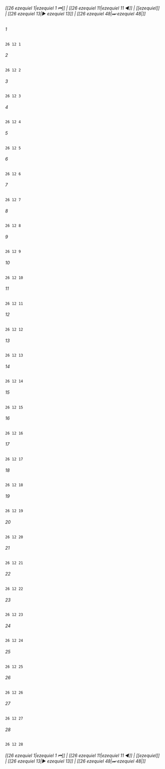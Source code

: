 
###### [[26 ezequiel 1|ezequiel 1 ⏮]] | [[26 ezequiel 11|ezequiel 11 ◀]] | [[ezequiel]] | [[26 ezequiel 13|▶ ezequiel 13]] | [[26 ezequiel 48|⏭ ezequiel 48|]]

###### 1
``` verse
26 12 1 
```
###### 2
``` verse
26 12 2 
```
###### 3
``` verse
26 12 3 
```
###### 4
``` verse
26 12 4 
```
###### 5
``` verse
26 12 5 
```
###### 6
``` verse
26 12 6 
```
###### 7
``` verse
26 12 7 
```
###### 8
``` verse
26 12 8 
```
###### 9
``` verse
26 12 9 
```
###### 10
``` verse
26 12 10 
```
###### 11
``` verse
26 12 11 
```
###### 12
``` verse
26 12 12 
```
###### 13
``` verse
26 12 13 
```
###### 14
``` verse
26 12 14 
```
###### 15
``` verse
26 12 15 
```
###### 16
``` verse
26 12 16 
```
###### 17
``` verse
26 12 17 
```
###### 18
``` verse
26 12 18 
```
###### 19
``` verse
26 12 19 
```
###### 20
``` verse
26 12 20 
```
###### 21
``` verse
26 12 21 
```
###### 22
``` verse
26 12 22 
```
###### 23
``` verse
26 12 23 
```
###### 24
``` verse
26 12 24 
```
###### 25
``` verse
26 12 25 
```
###### 26
``` verse
26 12 26 
```
###### 27
``` verse
26 12 27 
```
###### 28
``` verse
26 12 28 
```

###### [[26 ezequiel 1|ezequiel 1 ⏮]] | [[26 ezequiel 11|ezequiel 11 ◀]] | [[ezequiel]] | [[26 ezequiel 13|▶ ezequiel 13]] | [[26 ezequiel 48|⏭ ezequiel 48|]]

